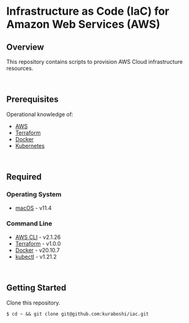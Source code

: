 # Infrastructure as Code (IaC) for Amazon Web Services (AWS)

## Overview

This repository contains scripts to provision AWS Cloud infrastructure resources.

&emsp;

## Prerequisites

Operational knowledge of:

- [AWS](https://aws.amazon.com)
- [Terraform](https://www.terraform.io/intro/index.html)
- [Docker](https://www.docker.com/)
- [Kubernetes](https://kubernetes.io/docs/concepts/)

&emsp;

## Required

### Operating System
- [macOS](https://www.apple.com/jp/macos/big-sur/) - v11.4
### Command Line

- [AWS CLI](https://aws.amazon.com/cli) - v2.1.26
- [Terraform](https://www.terraform.io/downloads.html) - v1.0.0
- [Docker](https://docs.docker.com/get-docker/) - v20.10.7
- [kubectl](https://kubernetes.io/docs/tasks/tools/install-kubectl/) - v1.21.2

&emsp;

## Getting Started
Clone this repository.

```shell
$ cd ~ && git clone git@github.com:kuraboshi/iac.git
```
